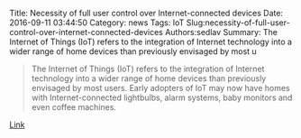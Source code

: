 Title: Necessity of full user control over Internet-connected devices
Date: 2016-09-11 03:44:50
Category: news
Tags: IoT
Slug:necessity-of-full-user-control-over-internet-connected-devices
Authors:sedlav
Summary: The Internet of Things (IoT) refers to the integration of Internet technology into a wider range of home devices than previously envisaged by most u

> The Internet of Things (IoT) refers to the integration of Internet technology into a wider range of home devices than previously envisaged by most users. Early adopters of IoT may now have homes with Internet-connected lightbulbs, alarm systems, baby monitors and even coffee machines.

[Link](http://www.fsf.org/news/free-software-foundation-stresses-necessity-of-full-user-control-over-internet-connected-devices)
